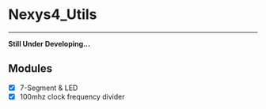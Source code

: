 # Nexys4_Utils

---
**Still Under Developing...**


## Modules

* [X] 7-Segment & LED
* [X] 100mhz clock frequency divider